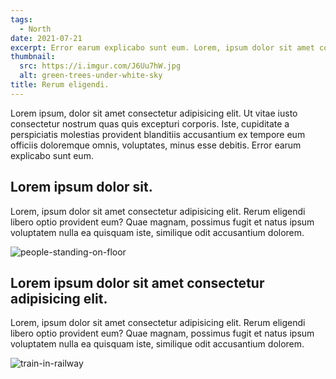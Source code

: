 ```yaml
---
tags: 
  - North
date: 2021-07-21
excerpt: Error earum explicabo sunt eum. Lorem, ipsum dolor sit amet consectetur adipisicing elit. Rerum eligendi libero optio provident eum?
thumbnail:
  src: https://i.imgur.com/J6Uu7hW.jpg
  alt: green-trees-under-white-sky
title: Rerum eligendi.
---
```

<!-- Photo by Mark Plötz: https://www.pexels.com/photo/green-trees-under-white-sky-2790395/ -->

Lorem ipsum, dolor sit amet consectetur adipisicing elit. Ut vitae iusto consectetur nostrum quas quis excepturi corporis. Iste, cupiditate a perspiciatis molestias provident blanditiis accusantium ex tempore eum officiis doloremque omnis, voluptates, minus esse debitis. Error earum explicabo sunt eum.

## Lorem ipsum dolor sit.

Lorem, ipsum dolor sit amet consectetur adipisicing elit. Rerum eligendi libero optio provident eum? Quae magnam, possimus fugit et natus ipsum voluptatem nulla ea quisquam iste, similique odit accusantium dolorem.

<!-- Photo by Alex Blokstra: https://www.pexels.com/photo/people-standing-on-floor-1311441/ -->
![people-standing-on-floor](https://i.imgur.com/ymjSV4h.jpeg)

## Lorem ipsum dolor sit amet consectetur adipisicing elit.

Lorem, ipsum dolor sit amet consectetur adipisicing elit. Rerum eligendi libero optio provident eum? Quae magnam, possimus fugit et natus ipsum voluptatem nulla ea quisquam iste, similique odit accusantium dolorem.

<!-- Photo by Mark Plötz: https://www.pexels.com/photo/train-in-railway-2790396/ -->
![train-in-railway](https://i.imgur.com/Z7jWDeH.jpeg)

